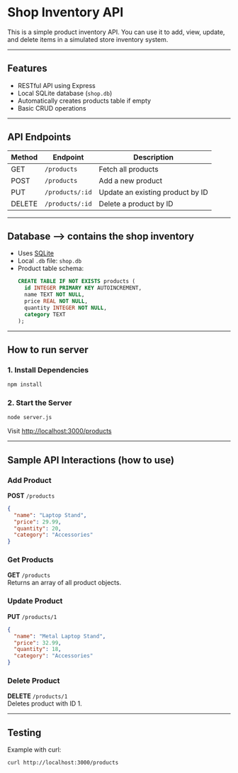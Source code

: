 # Shop Inventory API

This is a simple product inventory API. You can use it to add, view, update, and delete items in a simulated store inventory system.

---

## Features

- RESTful API using Express
- Local SQLite database (`shop.db`)
- Automatically creates products table if empty
- Basic CRUD operations

---

## API Endpoints

| Method | Endpoint         | Description                        |
|--------|------------------|------------------------------------|
| GET    | `/products`      | Fetch all products                 |
| POST   | `/products`      | Add a new product                  |
| PUT    | `/products/:id`  | Update an existing product by ID   |
| DELETE | `/products/:id`  | Delete a product by ID             |

---

## Database --> contains the shop inventory

- Uses [SQLite](https://www.sqlite.org/index.html)
- Local `.db` file: `shop.db`
- Product table schema:
  ```sql
  CREATE TABLE IF NOT EXISTS products (
    id INTEGER PRIMARY KEY AUTOINCREMENT,
    name TEXT NOT NULL,
    price REAL NOT NULL,
    quantity INTEGER NOT NULL,
    category TEXT
  );
  ```

---

## How to run server

### 1. Install Dependencies
```bash
npm install
```

### 2. Start the Server
```bash
node server.js
```

Visit [http://localhost:3000/products](http://localhost:3000/products)

---

## Sample API Interactions (how to use)

### Add Product
**POST** `/products`  
```json
{
  "name": "Laptop Stand",
  "price": 29.99,
  "quantity": 20,
  "category": "Accessories"
}
```

### Get Products
**GET** `/products`  
Returns an array of all product objects.

### Update Product
**PUT** `/products/1`  
```json
{
  "name": "Metal Laptop Stand",
  "price": 32.99,
  "quantity": 18,
  "category": "Accessories"
}
```

### Delete Product
**DELETE** `/products/1`  
Deletes product with ID 1.

---

## Testing

Example with curl:
```bash
curl http://localhost:3000/products
```
